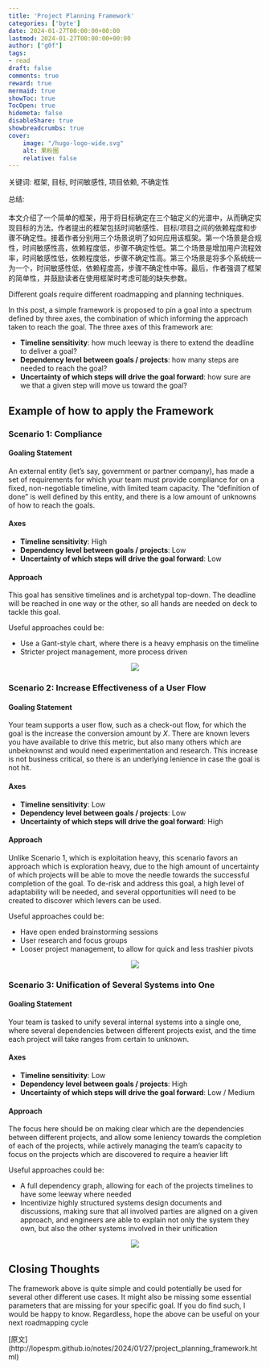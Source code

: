 ```yaml
---
title: 'Project Planning Framework'
categories: ['byte']
date: 2024-01-27T00:00:00+00:00
lastmod: 2024-01-27T00:00:00+00:00
author: ["g0f"]
tags:
- read
draft: false 
comments: true
reward: true 
mermaid: true 
showToc: true 
TocOpen: true 
hidemeta: false 
disableShare: true 
showbreadcrumbs: true 
cover:
    image: "/hugo-logo-wide.svg"
    alt: 果粉圈
    relative: false
---
```


<div>

<div> 关键词: 框架, 目标, 时间敏感性, 项目依赖, 不确定性

总结:<br/><br/>本文介绍了一个简单的框架，用于将目标确定在三个轴定义的光谱中，从而确定实现目标的方法。作者提出的框架包括时间敏感性、目标/项目之间的依赖程度和步骤不确定性。接着作者分别用三个场景说明了如何应用该框架。第一个场景是合规性，时间敏感性高，依赖程度低，步骤不确定性低。第二个场景是增加用户流程效率，时间敏感性低，依赖程度低，步骤不确定性高。第三个场景是将多个系统统一为一个，时间敏感性低，依赖程度高，步骤不确定性中等。最后，作者强调了框架的简单性，并鼓励读者在使用框架时考虑可能的缺失参数。 <div>
<p>Different goals require different roadmapping and planning techniques.</p>
<p>In this post, a simple framework is proposed to pin a goal into a spectrum defined by three axes, the combination of which informing the approach taken to reach the goal. The three axes of this framework are:</p>
<ul>
<li><strong>Timeline sensitivity</strong>: how much leeway is there to extend the deadline to deliver a goal?</li>
<li><strong>Dependency level between goals / projects</strong>: how many steps are needed to reach the goal?</li>
<li><strong>Uncertainty of which steps will drive the goal forward</strong>: how sure are we that a given step will move us toward the goal?</li>
</ul>
<h2 id="example-of-how-to-apply-the-framework">Example of how to apply the Framework</h2>
<h3 id="scenario-1-compliance">Scenario 1: Compliance</h3>
<h4 id="goaling-statement">Goaling Statement</h4>
<p>An external entity (let’s say, government or partner company), has made a set of requirements for which your team must provide compliance for on a fixed, non-negotiable timeline, with limited team capacity. The “definition of done” is well defined by this entity, and there is a low amount of unknowns of how to reach the goals.</p>
<h4 id="axes">Axes</h4>
<ul>
<li><strong>Timeline sensitivity</strong>: High</li>
<li><strong>Dependency level between goals / projects</strong>: Low</li>
<li><strong>Uncertainty of which steps will drive the goal forward</strong>: Low</li>
</ul>
<h4 id="approach">Approach</h4>
<p>This goal has sensitive timelines and is archetypal top-down. The deadline will be reached in one way or the other, so all hands are needed on deck to tackle this goal.</p>
<p>Useful approaches could be:</p>
<ul>
<li>Use a Gant-style chart, where there is a heavy emphasis on the timeline</li>
<li>Stricter project management, more process driven</li>
</ul>
<center>
<source type="image/webp"/>
<source type="image/png"/>
<img src="http://lopespm.github.io/files/project_planning_framework/compliance.png"/>
</center>
<h3 id="scenario-2-increase-effectiveness-of-a-user-flow">Scenario 2: Increase Effectiveness of a User Flow</h3>
<h4 id="goaling-statement-1">Goaling Statement</h4>
<p>Your team supports a user flow, such as a check-out flow, for which the goal is the increase the conversion amount by <em>X</em>. There are known levers you have available to drive this metric, but also many others which are unbeknownst and would need experimentation and research. This increase is not business critical, so there is an underlying lenience in case the goal is not hit.</p>
<h4 id="axes-1">Axes</h4>
<ul>
<li><strong>Timeline sensitivity</strong>: Low</li>
<li><strong>Dependency level between goals / projects</strong>: Low</li>
<li><strong>Uncertainty of which steps will drive the goal forward</strong>: High</li>
</ul>
<h4 id="approach-1">Approach</h4>
<p>Unlike Scenario 1, which is exploitation heavy, this scenario favors an approach which is exploration heavy, due to the high amount of uncertainty of which projects will be able to move the needle towards the successful completion of the goal. To de-risk and address this goal, a high level of adaptability will be needed, and several opportunities will need to be created to discover which levers can be used.</p>
<p>Useful approaches could be:</p>
<ul>
<li>Have open ended brainstorming sessions</li>
<li>User research and focus groups</li>
<li>Looser project management, to allow for quick and less trashier pivots</li>
</ul>
<center>
<source type="image/webp"/>
<source type="image/png"/>
<img src="http://lopespm.github.io/files/project_planning_framework/effectiveness.png"/>
</center>
<h3 id="scenario-3-unification-of-several-systems-into-one">Scenario 3: Unification of Several Systems into One</h3>
<h4 id="goaling-statement-2">Goaling Statement</h4>
<p>Your team is tasked to unify several internal systems into a single one, where several dependencies between different projects exist, and the time each project will take ranges from certain to unknown.</p>
<h4 id="axes-2">Axes</h4>
<ul>
<li><strong>Timeline sensitivity</strong>: Low</li>
<li><strong>Dependency level between goals / projects</strong>: High</li>
<li><strong>Uncertainty of which steps will drive the goal forward</strong>: Low / Medium</li>
</ul>
<h4 id="approach-2">Approach</h4>
<p>The focus here should be on making clear which are the dependencies between different projects, and allow some leniency towards the completion of each of the projects, while actively managing the team’s capacity to focus on the projects which are discovered to require a heavier lift</p>
<p>Useful approaches could be:</p>
<ul>
<li>A full dependency graph, allowing for each of the projects timelines to have some leeway where needed</li>
<li>Incentivize highly structured systems design documents and discussions, making sure that all involved parties are aligned on a given approach, and engineers are able to explain not only the system they own, but also the other systems involved in their unification</li>
</ul>
<center>
<source type="image/webp"/>
<source type="image/png"/>
<img src="http://lopespm.github.io/files/project_planning_framework/unification.png"/>
</center>
<h2 id="closing-thoughts">Closing Thoughts</h2>
<p>The framework above is quite simple and could potentially be used for several other different use cases. It might also be missing some essential parameters that are missing for your specific goal. If you do find such, I would be happy to know. Regardless, hope the above can be useful on your next roadmapping cycle</p>
</div></div>
</div>

<div>
[原文](http://lopespm.github.io/notes/2024/01/27/project_planning_framework.html)
</div>

